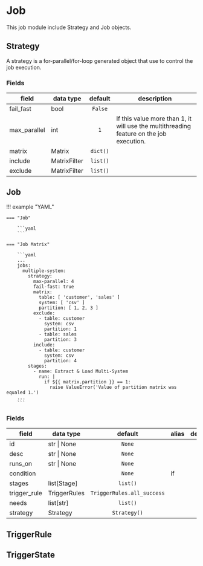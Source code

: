 # Job

This job module include Strategy and Job objects.

## Strategy

A strategy is a for-parallel/for-loop generated object that use to control the
job execution.

### Fields

| field        | data type      | default  | description                                                                             |
|--------------|----------------|:--------:|-----------------------------------------------------------------------------------------|
| fail_fast    | bool           | `False`  |                                                                                         |
| max_parallel | int            |   `1`    | If this value more than 1, it will use the multithreading feature on the job execution. |
| matrix       | Matrix         | `dict()` |                                                                                         |
| include      | MatrixFilter   | `list()` |                                                                                         |
| exclude      | MatrixFilter   | `list()` |                                                                                         |

## Job

!!! example "YAML"

    === "Job"

        ```yaml
        ```

    === "Job Matrix"

        ```yaml
        ...
        jobs:
          multiple-system:
            strategy:
              max-parallel: 4
              fail-fast: true
              matrix:
                table: [ 'customer', 'sales' ]
                system: [ 'csv' ]
                partition: [ 1, 2, 3 ]
              exclude:
                - table: customer
                  system: csv
                  partition: 1
                - table: sales
                  partition: 3
              include:
                - table: customer
                  system: csv
                  partition: 4
            stages:
              - name: Extract & Load Multi-System
                run: |
                  if ${{ matrix.partition }} == 1:
                    raise ValueError('Value of partition matrix was equaled 1.')
        ...
        ```

### Fields

| field        | data type    |          default           | alias | description |
|--------------|--------------|:--------------------------:|-------|-------------|
| id           | str \| None  |           `None`           |       |             |
| desc         | str \| None  |           `None`           |       |             |
| runs_on      | str \| None  |           `None`           |       |             |
| condition    |              |           `None`           | if    |             |
| stages       | list[Stage]  |          `list()`          |       |             |
| trigger_rule | TriggerRules | `TriggerRules.all_success` |       |             |
| needs        | list[str]    |          `list()`          |       |             |
| strategy     | Strategy     |        `Strategy()`        |       |             |


## TriggerRule

## TriggerState
